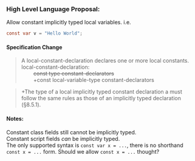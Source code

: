### High Level Language Proposal:  
Allow constant implicitly typed local variables.  i.e.

```c#
const var v = "Hello World";
```

#### Specification Change

> A local-constant-declaration declares one or more local constants.  
local-constant-declaration:  
&nbsp;&nbsp;&nbsp;&nbsp;&nbsp;&nbsp;&nbsp;&nbsp;~~const   type   constant-declarators~~  
&nbsp;&nbsp;&nbsp;&nbsp;&nbsp;&nbsp;&nbsp;&nbsp;+const   local-variable-type   constant-declarators  

> +The type of a local implicitly typed constant declaration a  must follow the same rules as those of an implicitly typed declaration (§8.5.1).

#### Notes:
Constant class fields still cannot be implicitly typed.  
Constant script fields *can* be implicitly typed.  
The only supported syntax is ```const var x = ...```,  there is no shorthand ```const x = ...``` form.  Should we allow ```const x = ...``` thought?
